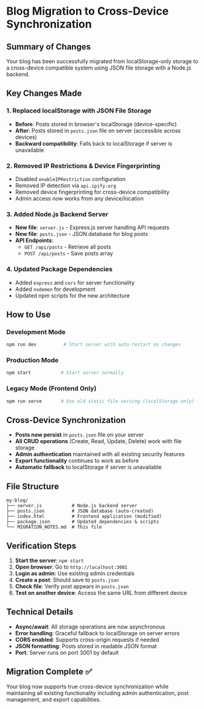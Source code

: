 # Blog Migration to Cross-Device Synchronization

## Summary of Changes

Your blog has been successfully migrated from localStorage-only storage to a cross-device compatible system using JSON file storage with a Node.js backend.

## Key Changes Made

### 1. **Replaced localStorage with JSON File Storage**
- **Before**: Posts stored in browser's localStorage (device-specific)
- **After**: Posts stored in `posts.json` file on server (accessible across devices)
- **Backward compatibility**: Falls back to localStorage if server is unavailable

### 2. **Removed IP Restrictions & Device Fingerprinting**
- Disabled `enableIPRestriction` configuration
- Removed IP detection via `api.ipify.org`
- Removed device fingerprinting for cross-device compatibility
- Admin access now works from any device/location

### 3. **Added Node.js Backend Server**
- **New file**: `server.js` - Express.js server handling API requests
- **New file**: `posts.json` - JSON database for blog posts
- **API Endpoints**:
  - `GET /api/posts` - Retrieve all posts
  - `POST /api/posts` - Save posts array

### 4. **Updated Package Dependencies**
- Added `express` and `cors` for server functionality
- Added `nodemon` for development
- Updated npm scripts for the new architecture

## How to Use

### Development Mode
```bash
npm run dev          # Start server with auto-restart on changes
```

### Production Mode
```bash
npm start           # Start server normally
```

### Legacy Mode (Frontend Only)
```bash
npm run serve       # Use old static file serving (localStorage only)
```

## Cross-Device Synchronization

- **Posts now persist** in `posts.json` file on your server
- **All CRUD operations** (Create, Read, Update, Delete) work with file storage
- **Admin authentication** maintained with all existing security features
- **Export functionality** continues to work as before
- **Automatic fallback** to localStorage if server is unavailable

## File Structure
```
my-blog/
├── server.js           # Node.js backend server
├── posts.json          # JSON database (auto-created)
├── index.html          # Frontend application (modified)
├── package.json        # Updated dependencies & scripts
└── MIGRATION_NOTES.md  # This file
```

## Verification Steps

1. **Start the server**: `npm start`
2. **Open browser**: Go to `http://localhost:3001`
3. **Login as admin**: Use existing admin credentials
4. **Create a post**: Should save to `posts.json`
5. **Check file**: Verify post appears in `posts.json`
6. **Test on another device**: Access the same URL from different device

## Technical Details

- **Async/await**: All storage operations are now asynchronous
- **Error handling**: Graceful fallback to localStorage on server errors
- **CORS enabled**: Supports cross-origin requests if needed
- **JSON formatting**: Posts stored in readable JSON format
- **Port**: Server runs on port 3001 by default

## Migration Complete ✅

Your blog now supports true cross-device synchronization while maintaining all existing functionality including admin authentication, post management, and export capabilities.